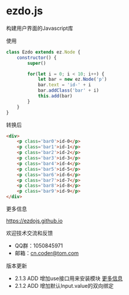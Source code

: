 # ezdo.js
构建用户界面的Javascript库



使用

```js
class Ezdo extends ez.Node {
    constructor() {
        super()

        for(let i = 0; i < 10; i++) {
            let bar = new ez.Node('p')
            bar.text = 'id-' + i
            bar.addClass('bar' + i)
            this.add(bar)
        }
    }
}
```

转换后

```html
<div>
    <p class='bar0'>id-0</p>
    <p class='bar1'>id-1</p>
    <p class='bar2'>id-2</p>
    <p class='bar3'>id-3</p>
    <p class='bar4'>id-4</p>
    <p class='bar5'>id-5</p>
    <p class='bar6'>id-6</p>
    <p class='bar7'>id-7</p>
    <p class='bar8'>id-8</p>
    <p class='bar9'>id-9</p>
</div>
```



更多信息

https://ezdojs.github.io



欢迎技术交流和反馈

- QQ群：1050845971
- 邮箱：cn.coder@tom.com

版本更新

- 2.1.3   ADD 增加use接口用来安装模块 [更多信息](https://ezdojs.github.io/api/ezdo.use.html)
- 2.1.2   ADD 增加默认Input.value的双向绑定